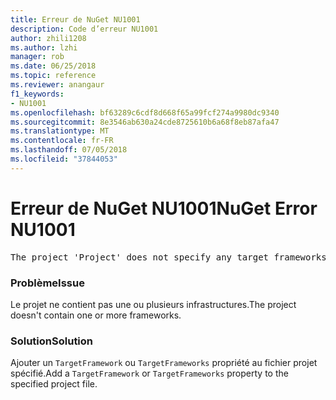 ```yaml
---
title: Erreur de NuGet NU1001
description: Code d’erreur NU1001
author: zhili1208
ms.author: lzhi
manager: rob
ms.date: 06/25/2018
ms.topic: reference
ms.reviewer: anangaur
f1_keywords:
- NU1001
ms.openlocfilehash: bf63289c6cdf8d668f65a99fcf274a9980dc9340
ms.sourcegitcommit: 8e3546ab630a24cde8725610b6a68f8eb87afa47
ms.translationtype: MT
ms.contentlocale: fr-FR
ms.lasthandoff: 07/05/2018
ms.locfileid: "37844053"
---
```

# <a name="nuget-error-nu1001"></a><span data-ttu-id="5c917-103">Erreur de NuGet NU1001</span><span class="sxs-lookup"><span data-stu-id="5c917-103">NuGet Error NU1001</span></span>

<pre>The project 'Project' does not specify any target frameworks in 'ProjectFile'</pre>

### <a name="issue"></a><span data-ttu-id="5c917-104">Problème</span><span class="sxs-lookup"><span data-stu-id="5c917-104">Issue</span></span>
<span data-ttu-id="5c917-105">Le projet ne contient pas une ou plusieurs infrastructures.</span><span class="sxs-lookup"><span data-stu-id="5c917-105">The project doesn't contain one or more frameworks.</span></span>

### <a name="solution"></a><span data-ttu-id="5c917-106">Solution</span><span class="sxs-lookup"><span data-stu-id="5c917-106">Solution</span></span>
<span data-ttu-id="5c917-107">Ajouter un `TargetFramework` ou `TargetFrameworks` propriété au fichier projet spécifié.</span><span class="sxs-lookup"><span data-stu-id="5c917-107">Add a `TargetFramework` or `TargetFrameworks` property to the specified project file.</span></span>
